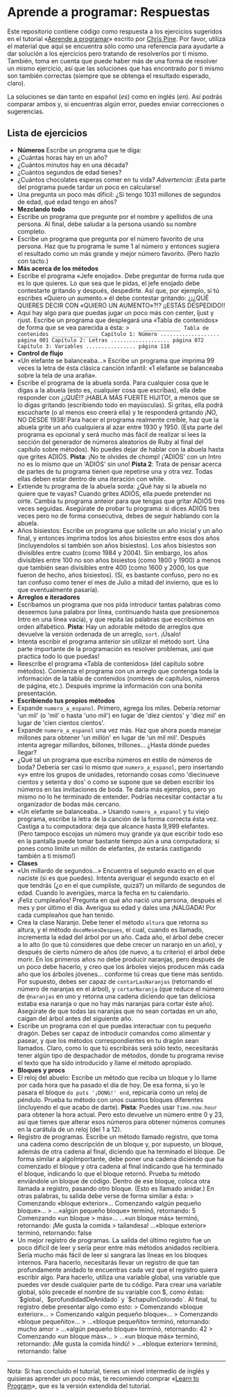 Aprende a programar: Respuestas
===============================

Este repositorio contiene código como respuesta a los ejercicios sugeridos en el tutorial «[Aprende a programar][1]» escrito por [Chris Pine][2]. Por favor, utiliza el material que aquí se encuentra sólo como una referencia para ayudarte a dar solución a los ejercicios pero tratando de resolverlos por ti mismo. También, toma en cuenta que puede haber más de una forma de resolver un mismo ejercicio, así que las soluciones que has encontrado por ti mismo son también correctas (siempre que se obtenga el resultado esperado, claro).

La soluciones se dan tanto en español (_es_) como en inglés (_en_). Así podrás comparar ambos y, si encuentras algún error, puedes enviar correcciones o sugerencias.

Lista de ejercicios
-------------------

  - **Números**
   Escribe un programa que te diga:
   - ¿Cuántas horas hay en un año?
   - ¿Cuántos minutos hay en una década?
   - ¿Cuántos segundos de edad tienes?
   - ¿Cuántos chocolates esperas comer en tu vida? _Advertencia_: ¡Esta parte del programa puede tardar un poco en calcularse!
   - Una pregunta un poco más difícil: ¿Si tengo 1031 millones de segundos de edad, qué edad tengo en años?
  - **Mezclando todo**
   - Escribe un programa que pregunte por el nombre y apellidos de una persona. Al final, debe saludar a la persona usando su nombre completo.
   - Escribe un programa que pregunta por el número favorito de una persona. Haz que tu programa le sume 1 al número y entonces sugiera el resultado como un más grande y mejor número favorito. (Pero hazlo con tacto.)
  - **Más acerca de los métodos**
   - Escribe el programa «Jefe enojado». Debe preguntar de forma ruda que es lo que quieres. Lo que sea que le pidas, el jefe enojado debe contestarte gritando y después, despedirte. Así que, por ejemplo, si tú escribes «Quiero un aumento.» él debe contestar gritando: ¿¡¿QUÉ QUIERES DECIR CON «QUIERO UN AUMENTO»?!? ¡¡ESTÁS DESPEDIDO!!
   - Aquí hay algo para que puedas jugar un poco más con center, ljust y rjust. Escribe un programa que desplegará una «Tabla de contenidos» de forma que se vea parecida a ésta:
    > ```    ____________ Tabla de contenidos _______________
    Capítulo 1: Número ................... página 001
    Capítulo 2: Letras ................... página 072
    Capítulo 3: Variables ................ página 118```
  - **Control de flujo**
   - «Un elefante se balanceaba...» Escribe un programa que imprima 99 veces la letra de ésta clásica canción infantil: «1 elefante se balanceaba sobre la tela de una araña».
   - Escribe el programa de la abuela sorda. Para cualquier cosa que le digas a la abuela (esto es, cualquier cosa que escribas), ella debe responder con ¿¡QUÉ!? ¡HABLA MÁS FUERTE HIJITO!, a menos que se lo digas gritando (escribiendo todo en mayúsculas). Si gritas, ella podrá escucharte (o al menos eso creerá ella) y te responderá gritando ¡NO, NO DESDE 1938! Para hacer el programa realmente creíble, haz que la abuela grite un año cualquiera al azar entre 1930 y 1950. (Esta parte del programa es opcional y será mucho más fácil de realizar si lees la sección del generador de números aleatorios de Ruby al final del capítulo sobre métodos). No puedes dejar de hablar con la abuela hasta que grites ADIÓS.
    **Pista**: ¡No te olvides de chomp! ¡'ADIÓS' con un Intro no es lo mismo que un 'ADIÓS' sin uno!
    **Pista 2**: Trata de pensar acerca de partes de tu programa tienen que repetirse una y otra vez. Todas ellas deben estar dentro de una iteración con while.
   - Extiende tu programa de la abuela sorda: ¿Qué hay si la abuela no quiere que te vayas? Cuando grites ADIÓS, ella puede pretender no oirte. Cambia tu programa anteior para que tengas que gritar ADIÓS tres veces seguidas. Asegúrate de probar tu programa: si dices ADIÓS tres veces pero no de forma consecutiva, debes de seguir hablando con la abuela.
   - Años bisiestos: Escribe un programa que solicite un año inicial y un año final, y entonces imprima todos los años bisiestos entre esos dos años (incluyendolos si también son años bisiestos). Los años bisiestos son divisibles entre cuatro (como 1984 y 2004). Sin embargo, los años divisibles entre 100 no son años bisiestos (como 1800 y 1900) a menos que también sean divisibles entre 400 (como 1600 y 2000, los que fueron de hecho, años bisiestos). (Sí, es bastante confuso, pero no es tan confuso como tener el mes de Julio a mitad del invierno, que es lo que eventualmente pasaría).
  - **Arreglos e iteradores**
   - Escribamos un programa que nos pida introducir tantas palabras como deseemos (una palabra por línea, continuando hasta que presionemos Intro en una línea vacía), y que repita las palabras que escribimos en orden alfabético.
    **Pista**: Hay un adorable método de arreglos que devuelve la versión ordenada de un arreglo, `sort`. ¡Úsalo!
   - Intenta escribir el programa anterior sin utilizar el método sort. Una parte importante de la programación es resolver problemas, ¡así que practica todo lo que puedas!
   - Reescribe el programa «Tabla de contenidos» (del capítulo sobre métodos). Comienza el programa con un arreglo que contenga toda la información de la tabla de contenidos (nombres de capítulos, números de página, etc.). Después imprime la información con una bonita presentación.
  - **Escribiendo tus propios métodos**
   - Expande `numero_a_espanol`. Primero, agrega los miles. Debería retornar 'un mil' (o 'mil' o hasta 'uno mil') en lugar de 'diez cientos' y 'diez mil' en lugar de 'cien cientos cientos'.
   - Expande `numero_a_espanol` una vez más. Haz que ahora pueda manejar millones para obtener 'un millón' en lugar de 'un mil mil'. Después intenta agregar millardos, billones, trillones… ¿Hasta dónde puedes llegar?
   - ¿Qué tal un programa que escriba números en estilo de números de boda? Debería ser casi lo mismo que `numero_a_espanol`, pero insertando «y» entre los grupos de unidades, retornando cosas como 'diecinueve cientos y setenta y dos' o como se supone que se deben escribir los números en las invitaciones de boda. Te daría más ejemplos, pero yo mismo no lo he terminado de entender. Podrías necesitar contactar a tu organizador de bodas más cercano.
   - «Un elefante se balanceaba…» Usando `numero_a_espanol` y tu viejo programa, escribe la letra de la canción de la forma correcta ésta vez. Castiga a tu computadora: deja que alcance hasta 9,999 elefantes. (Pero tampoco escojas un número muy grande ya que escribir todo eso en la pantalla puede tomar bastante tiempo aún a una computadora; si pones como límite un millón de elefantes, ¡te estarás castigando también a ti mismo!)
  - **Clases**
   -  «Un millardo de segundos...» Encuentra el segundo exacto en el que naciste (si es que puedes). Intenta averiguar el segundo exacto en el que tendrás (¿o en el que cumpliste, quizá?) un millardo de segundos de edad. Cuando lo averigües, marca la fecha en tu calendario.
   -  ¡Feliz cumpleaños! Pregunta en qué año nació una persona, después el mes y por último el día. Averigua su edad y dales una ¡NALGADA! Por cada cumpleaños que han tenido.
   -  Crea la clase Naranjo. Debe tener el método `altura` que retorna su altura, y el método `doceMesesDespues`, el cual, cuando es llamado, incrementa la edad del árbol por un año. Cada año, el árbol debe crecer a lo alto (lo que tú consideres que debe crecer un naranjo en un año), y después de cierto número de años (de nuevo, a tu criterio) el árbol debe morir. En los primeros años no debe producir naranjas, pero después de un poco debe hacerlo, y creo que los árboles viejos producen más cada año que los árboles jóvenes… conforme tú creas que tiene más sentido. Por supuesto, debes ser capaz de `contarLasNaranjas` (retornando el número de naranjas en el árbol), y `cortarNaranja` (que reduce el número de `@naranjas` en uno y retorna una cadena diciendo que tan deliciosa estaba esa naranja o que no hay más naranjas para cortar éste año). Asegúrate de que todas las naranjas que no sean cortadas en un año, caigan del árbol antes del siguiente año.
   -  Escribe un programa con el que puedas interactuar con tu pequeño dragón. Debes ser capaz de introducir comandos como alimentar y pasear, y que los métodos correspondientes en tu dragón sean llamados. Claro, como lo que tú escribirás será sólo texto, necesitarás tener algún tipo de despachador de métodos, donde tu programa revise el texto que ha sido introducido y llame el método apropiado.
  - **Bloques y procs**
   -  El reloj del abuelo: Escribe un método que reciba un bloque y lo llame por cada hora que ha pasado el día de hoy. De esa forma, si yo le pasara el bloque `do puts '¡DONG!' end`, repicaría como un reloj de péndulo. Prueba tu método con unos cuantos bloques diferentes (incluyendo el que acabo de darte).
   **Pista**: Puedes usar `Time.now.hour` para obtener la hora actual. Pero esto devuelve un número entre 0 y 23, así que tienes que alterar esos números para obtener números comunes en la carátula de un reloj (del 1 a 12).
   - Registro de programas. Escribe un método llamado registro, que toma una cadena como descripción de un bloque y, por supuesto, un bloque, además de otra cadena al final, diciendo que ha terminado el bloque. De forma similar a algoImportante, debe poner una cadena diciendo que ha comenzado el bloque y otra cadena al final indicando que ha terminado el bloque, indicando lo que el bloque retornó. Prueba tu método enviándole un bloque de código. Dentro de ese bloque, coloca otra llamada a registro, pasando otro bloque. (Esto es llamado anidar.) En otras palabras, tu salida debe verse de forma similar a ésta:
    > Comenzando «bloque exterior»... Comenzando «algún pequeño bloque»...
    > ...«algún pequeño bloque» terminó, retornando: 5 Comenzando «un bloque
    > más»... ...«un bloque más» terminó, retornando: ¡Me gusta la comida
    > tailandesa! ...«bloque exterior» terminó, retornando: false
   - Un mejor registro de programas. La salida del último registro fue un poco difícil de leer y sería peor entre más métodos anidados recibiera. Sería mucho más fácil de leer si sangrara las líneas en los bloques internos. Para hacerlo, necesitarás llevar un registro de que tan profundamente anidado te encuentras cada vez que el registro quiera escribir algo. Para hacerlo, utiliza una variable global, una variable que puedes ver desde cualquier parte de tu código. Para crear una variable global, sólo precede el nombre de su variable con $, como éstas: `$global`, `$profundidadDeAnidado` y `$chapulinColorado`. Al final, tu registro debe presentar algo como esto:
    > Comenzando «bloque exterior»...
    >     Comenzando «algún pequeño bloque»...
    >         Comenzando «bloque pequeñito»...
    >         ...«bloque pequeñito» terminó, retornando: mucho amor
    >     ...«algún pequeño bloque» terminó, retornando: 42
    >     Comenzando «un bloque más»...
    >     ...«un bloque más» terminó, retornando: ¡Me gusta la comida hindú!
    > ...«bloque exterior» terminó, retornando: false

---
Nota: Si has concluido el tutorial, tienes un nivel intermedio de inglés y quisieras aprender un poco más, te recomiendo comprar «[Learn to Program][3]», que es la versión extendida del tutorial.


  [1]: http://goo.gl/3UcZi
  [2]: http://pine.fm/
  [3]: http://pragprog.com/book/ltp2/learn-to-program
